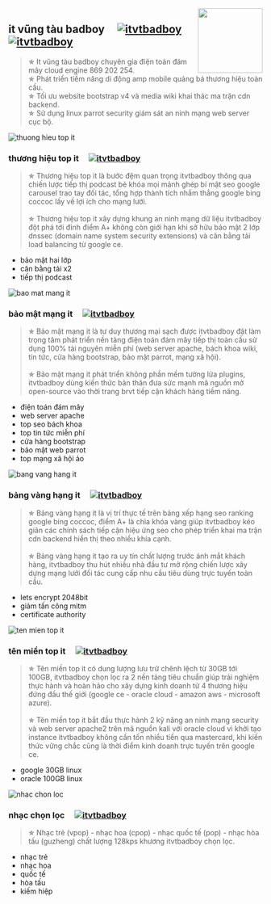 <img src="https://www.itvtbadboy.com/image/itvtbadboy.jpg" align="right" width="128px" height="128px"/>

## it vũng tàu badboy&nbsp;&nbsp;&nbsp;&nbsp;&nbsp;[![itvtbadboy](https://www.itvtbadboy.com/image/awesome.svg)](https://www.itvtbadboy.com/) [![itvtbadboy](https://img.shields.io/twitter/follow/badboyvt83.svg?style=social)](https://twitter.com/badboyvt83)
> ✯ It vũng tàu badboy chuyên gia điện toán đám mây cloud engine 869 202 254.<br>
> ✯ Phát triển tiềm năng di động amp mobile quảng bá thương hiệu toàn cầu.<br>
> ✯ Tối ưu website bootstrap v4 và media wiki khai thác ma trận cdn backend.<br>
> ✯ Sử dụng linux parrot security giám sát an ninh mạng web server cục bộ.

<img src="https://camo.githubusercontent.com/9b6f30612880f6835aa258b5035d2b7c2653a53487168028e45620551aa391ef/68747470733a2f2f7777772e69747674626164626f792e636f6d2f696d6167652f7468756f6e672d686965752d69747674626164626f792e6a7067" alt="thuong hieu top it" />

### thương hiệu top it&nbsp;&nbsp;&nbsp;&nbsp;&nbsp;[![itvtbadboy](https://www.itvtbadboy.com/image/awesome.svg)](https://www.itvtbadboy.com/#thuonghieutopit)
> ✯ Thương hiệu top it là bước đệm quan trọng itvtbadboy thông qua chiến lược tiếp thị podcast bẻ khóa mọi mảnh ghép bí mật seo google carousel trao tay đối tác, tổng hợp thành tích nhắm thẳng google bing coccoc lấy về lợi ích cho mạng lưới.<br><br>
> ✯ Thương hiệu top it xây dựng khung an ninh mạng dữ liệu itvtbadboy đột phá tới đỉnh điểm A+ không còn giới hạn khi sở hữu bảo mật 2 lớp dnssec (domain name system security extensions) và cân bằng tải load balancing từ google ce.
- bảo mật hai lớp
- cân bằng tải x2
- tiếp thị podcast

<img src="https://camo.githubusercontent.com/6db79a50452b9d31e007f401f7e844787b3525d431fb8dacd173231259bed74a/68747470733a2f2f7777772e69747674626164626f792e636f6d2f696d6167652f6f7261636c652d627276742d73656375726974792d6865616465722e6a7067" alt="bao mat mang it" />

### bảo mật mạng it&nbsp;&nbsp;&nbsp;&nbsp;&nbsp;[![itvtbadboy](https://www.itvtbadboy.com/image/awesome.svg)](https://www.itvtbadboy.com/#baomatmangit)
> ✯ Bảo mật mạng it là tư duy thương mại sạch được itvtbadboy đặt làm trọng tâm phát triển nền tảng điện toán đám mây tiếp thị toàn cầu sử dụng 100% tài nguyên miễn phí (web server apache, bách khoa wiki, tin tức, cửa hàng bootstrap, bảo mật parrot, mạng xã hội).<br><br>
> ✯ Bảo mật mạng it phát triển không phần mềm tường lửa plugins, itvtbadboy dùng kiến thức bản thân đưa sức mạnh mã nguồn mở open-source vào thời trang brvt tiếp cận khách hàng tiềm năng.
- điện toán đám mây
- web server apache
- top seo bách khoa
- top tin tức miễn phí
- cửa hàng bootstrap
- bảo mật web parrot
- top mạng xã hội ảo

<img src="https://camo.githubusercontent.com/aedfeff9d0c5c98daf1acf8111f6e197a78eb02b262496b2eea2dda1213c3afa/68747470733a2f2f7777772e69747674626164626f792e636f6d2f696d6167652f6f7261636c652d627276742d73736c6c61622e6a7067" alt="bang vang hang it" />

### bảng vàng hạng it&nbsp;&nbsp;&nbsp;&nbsp;&nbsp;[![itvtbadboy](https://www.itvtbadboy.com/image/awesome.svg)](https://www.itvtbadboy.com/#bangvanghangit)
> ✯ Bảng vàng hạng it là vị trí thực tế trên bảng xếp hạng seo ranking google bing coccoc, điểm A+ là chìa khóa vàng giúp itvtbadboy kéo giãn các chính sách tiếp cận hiệu ứng seo cho phép triển khai ma trận cdn backend hiển thị theo nhiều khía cạnh.<br><br>
> ✯ Bảng vàng hạng it tạo ra uy tín chất lượng trước ánh mắt khách hàng, itvtbadboy thu hút nhiều nhà đầu tư mở rộng chiến lược xây dựng mạng lưới đối tác cung cấp nhu cầu tiêu dùng trực tuyến toàn cầu.
- lets encrypt 2048bit
- giảm tấn công mitm
- certificate authority

<img src="https://camo.githubusercontent.com/5d6504d9dea77a943471e82e04bc59e67ebfe3f7df124c91dc681bb03c09db82/68747470733a2f2f7777772e69747674626164626f792e636f6d2f696d6167652f6f7261636c652d627276742d6c6f61642d62616c616e6365722e6a7067" alt="ten mien top it" />

### tên miền top it&nbsp;&nbsp;&nbsp;&nbsp;&nbsp;[![itvtbadboy](https://www.itvtbadboy.com/image/awesome.svg)](https://www.itvtbadboy.com/#tenmientopit)
> ✯ Tên miền top it có dung lượng lưu trữ chênh lệch từ 30GB tới 100GB, itvtbadboy chọn lọc ra 2 nền tảng tiêu chuẩn giúp trải nghiệm thực hành và hoàn hảo cho xây dựng kinh doanh từ 4 thương hiệu đứng đầu thế giới (google ce - oracle cloud - amazon aws - microsoft azure).<br><br>
> ✯ Tên miền top it bắt đầu thực hành 2 kỹ năng an ninh mạng security và web server apache2 trên mã nguồn kali với oracle cloud vì khởi tạo instance itvtbadboy không cần tốn nhiều tiền qua mastercard, khi kiến thức vững chắc cũng là thời điểm kinh doanh trực tuyến trên google ce.
- google 30GB linux
- oracle 100GB linux

<img src="https://camo.githubusercontent.com/bf42de7ed937043a495f4fdaaca8f5b4dbf345e56d5614f6a4e4e38dfe42feb3/68747470733a2f2f692e70696e696d672e636f6d2f6f726967696e616c732f63352f32662f33652f63353266336565363861346137636339633532626264376362333066643535382e6a7067" alt="nhac chon loc" />

### nhạc chọn lọc&nbsp;&nbsp;&nbsp;&nbsp;&nbsp;[![itvtbadboy](https://www.itvtbadboy.com/image/awesome.svg)](https://www.itvtbadboy.com/music/)
> ✯ Nhạc trẻ (vpop) - nhạc hoa (cpop) - nhạc quốc tế (pop) - nhạc hòa tấu (guzheng) chất lượng 128kps khương itvtbadboy chọn lọc.
- nhạc trẻ
- nhạc hoa
- quốc tế
- hòa tấu
- kiếm hiệp
